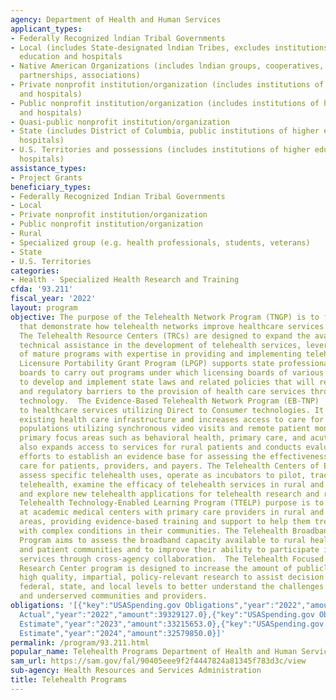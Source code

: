 ```yaml
---
agency: Department of Health and Human Services
applicant_types:
- Federally Recognized lndian Tribal Governments
- Local (includes State-designated lndian Tribes, excludes institutions of higher
  education and hospitals
- Native American Organizations (includes lndian groups, cooperatives, corporations,
  partnerships, associations)
- Private nonprofit institution/organization (includes institutions of higher education
  and hospitals)
- Public nonprofit institution/organization (includes institutions of higher education
  and hospitals)
- Quasi-public nonprofit institution/organization
- State (includes District of Columbia, public institutions of higher education and
  hospitals)
- U.S. Territories and possessions (includes institutions of higher education and
  hospitals)
assistance_types:
- Project Grants
beneficiary_types:
- Federally Recognized Indian Tribal Governments
- Local
- Private nonprofit institution/organization
- Public nonprofit institution/organization
- Rural
- Specialized group (e.g. health professionals, students, veterans)
- State
- U.S. Territories
categories:
- Health - Specialized Health Research and Training
cfda: '93.211'
fiscal_year: '2022'
layout: program
objective: The purpose of the Telehealth Network Program (TNGP) is to fund programs
  that demonstrate how telehealth networks improve healthcare services in rural communities.
  The Telehealth Resource Centers (TRCs) are designed to expand the availability of
  technical assistance in the development of telehealth services, leveraging the experience
  of mature programs with expertise in providing and implementing telehealth services.  The
  Licensure Portability Grant Program (LPGP) supports state professional licensing
  boards to carry out programs under which licensing boards of various states cooperate
  to develop and implement state laws and related policies that will reduce statutory
  and regulatory barriers to the provision of health care services through telemedicine
  technology.  The Evidence-Based Telehealth Network Program (EB-TNP)  increases access
  to healthcare services utilizing Direct to Consumer technologies. It enhances the
  existing health care infrastructure and increases access to care for underserved
  populations utilizing synchronous video visits and remote patient monitoring for
  primary focus areas such as behavioral health, primary care, and acute care. It
  also expands access to services for rural patients and conducts evaluations of those
  efforts to establish an evidence base for assessing the effectiveness of telehealth
  care for patients, providers, and payers. The Telehealth Centers of Excellence (COEs)
  assess specific telehealth uses, operate as incubators to pilot, track and refine
  telehealth, examine the efficacy of telehealth services in rural and urban areas
  and explore new telehealth applications for telehealth research and resources.  The
  Telehealth Technology-Enabled Learning Program (TTELP) purpose is to connect specialists
  at academic medical centers with primary care providers in rural and underserved
  areas, providing evidence-based training and support to help them treat patients
  with complex conditions in their communities. The Telehealth Broadband Pilot (TBP)
  Program aims to assess the broadband capacity available to rural healthcare providers
  and patient communities and to improve their ability to participate in telehealth
  services through cross-agency collaboration.  The Telehealth Focused Rural Health
  Research Center program is designed to increase the amount of publicly available,
  high quality, impartial, policy-relevant research to assist decision makers at the
  federal, state, and local levels to better understand the challenges faced by rural
  and underserved communities and providers.
obligations: '[{"key":"USASpending.gov Obligations","year":"2022","amount":181245401.07},{"key":"SAM.gov
  Actual","year":"2022","amount":39329127.0},{"key":"USASpending.gov Obligations","year":"2023","amount":84732778.23},{"key":"SAM.gov
  Estimate","year":"2023","amount":33215653.0},{"key":"USASpending.gov Obligations","year":"2024","amount":0.0},{"key":"SAM.gov
  Estimate","year":"2024","amount":32579850.0}]'
permalink: /program/93.211.html
popular_name: Telehealth Programs Department of Health and Human Services
sam_url: https://sam.gov/fal/90405eee9f2f4447824a81345f783d3c/view
sub-agency: Health Resources and Services Administration
title: Telehealth Programs
---
```

